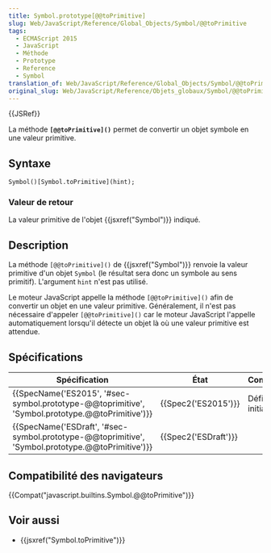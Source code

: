 ```yaml
---
title: Symbol.prototype[@@toPrimitive]
slug: Web/JavaScript/Reference/Global_Objects/Symbol/@@toPrimitive
tags:
  - ECMAScript 2015
  - JavaScript
  - Méthode
  - Prototype
  - Reference
  - Symbol
translation_of: Web/JavaScript/Reference/Global_Objects/Symbol/@@toPrimitive
original_slug: Web/JavaScript/Reference/Objets_globaux/Symbol/@@toPrimitive
---
```

{{JSRef}}

La méthode **`[@@toPrimitive]()`** permet de convertir un objet symbole en une valeur primitive.

## Syntaxe

    Symbol()[Symbol.toPrimitive](hint);

### Valeur de retour

La valeur primitive de l'objet {{jsxref("Symbol")}} indiqué.

## Description

La méthode `[@@toPrimitive]()` de {{jsxref("Symbol")}} renvoie la valeur primitive d'un objet `Symbol` (le résultat sera donc un symbole au sens primitif). L'argument `hint` n'est pas utilisé.

Le moteur JavaScript appelle la méthode `[@@toPrimitive]()` afin de convertir un objet en une valeur primitive. Généralement, il n'est pas nécessaire d'appeler `[@@toPrimitive]()` car le moteur JavaScript l'appelle automatiquement lorsqu'il détecte un objet là où une valeur primitive est attendue.

## Spécifications

| Spécification                                                                                                                    | État                         | Commentaires         |
| -------------------------------------------------------------------------------------------------------------------------------- | ---------------------------- | -------------------- |
| {{SpecName('ES2015', '#sec-symbol.prototype-@@toprimitive', 'Symbol.prototype.@@toPrimitive')}} | {{Spec2('ES2015')}}     | Définition initiale. |
| {{SpecName('ESDraft', '#sec-symbol.prototype-@@toprimitive', 'Symbol.prototype.@@toPrimitive')}} | {{Spec2('ESDraft')}} |                      |

## Compatibilité des navigateurs

{{Compat("javascript.builtins.Symbol.@@toPrimitive")}}

## Voir aussi

- {{jsxref("Symbol.toPrimitive")}}
